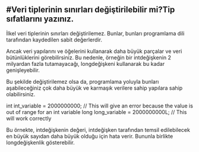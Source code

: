 #Veri tiplerinin sınırları değiştirilebilir mi?Tip sıfatlarını yazınız.
--------------------------------------------------------------------------------------------------------------------------------
İlkel veri tiplerinin sınırları değiştirilemez. Bunlar, bunları programlama dili tarafından kaydedilen sabit değerlerdir.

Ancak veri yapılarını ve öğelerini kullanarak daha büyük parçalar ve veri bütünlüklerini görebilirsiniz. Bu nedenle, örneğin bir intdeğişkenin 2 milyardan fazla tutamayacağı, longdeğişkeni kullanarak bu kadar genişleyebilir.

Bu şekilde değiştirilemez olsa da, programlama yoluyla bunları aşabileceğiniz çok daha büyük ve karmaşık verilere sahip yapılara sahip olabilirsiniz.
  

int int_variable = 2000000000; // This will give an error because the value is out of range for an int variable
long long_variable = 2000000000L; // This will work correctly


Bu örnekte, intdeğişkenin değeri, intdeğişken tarafından temsil edilebilecek en büyük sayıdan daha büyük olduğu için hata verir. Bununla birlikte longdeğişkenlik gösterebilir.
